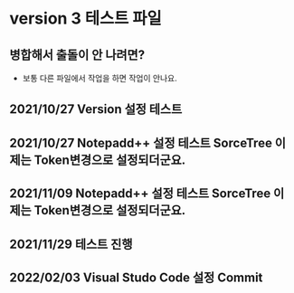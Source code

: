 # version 3 테스트 파일 

## 병합해서 출돌이 안 나려면?
- 보통 다른 파일에서 작업을 하면 작업이 안나요. 


## 2021/10/27 Version 설정 테스트 


## 2021/10/27 Notepadd++ 설정 테스트  SorceTree 이제는 Token변경으로 설정되더군요. 

## 2021/11/09 Notepadd++ 설정 테스트  SorceTree 이제는 Token변경으로 설정되더군요. 

## 2021/11/29 테스트 진행

## 2022/02/03 Visual Studo Code 설정 Commit 
